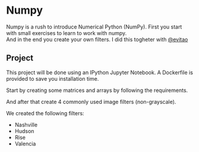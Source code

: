 # Numpy

Numpy is a rush to introduce Numerical Python (NumPy). First you start with small exercises to learn to work with numpy.<br>
And in the end you create your own filters. I did this togheter with [@evitao](https://github.com/evitao)

## Project

This project will be done using an IPython Jupyter Notebook. A Dockerfile is provided to save you installation time.

Start by creating some matrices and arrays by following the requirements.

And after that create 4 commonly used image filters (non-grayscale).

We created the following filters:
 - Nashville
 - Hudson
 - Rise
 - Valencia
